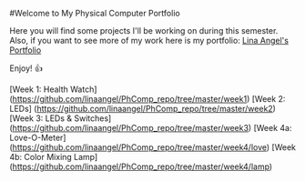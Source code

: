 #Welcome to My Physical Computer Portfolio

Here you will find some projects I'll be working on during this semester.
Also, if you want to see more of my work here is my portfolio: [Lina Angel's Portfolio](http://linaangel.com/index.php/en/)

Enjoy! :+1:

[Week 1: Health Watch] (https://github.com/linaangel/PhComp_repo/tree/master/week1)
[Week 2: LEDs] (https://github.com/linaangel/PhComp_repo/tree/master/week2)
[Week 3: LEDs & Switches] (https://github.com/linaangel/PhComp_repo/tree/master/week3)
[Week 4a: Love-O-Meter] (https://github.com/linaangel/PhComp_repo/tree/master/week4/love)
[Week 4b: Color Mixing Lamp] (https://github.com/linaangel/PhComp_repo/tree/master/week4/lamp)
